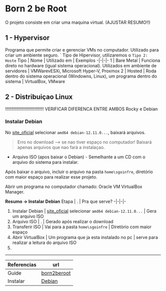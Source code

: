 # Born 2 be Root

O projeto consiste em criar uma maquina virtual. (AJUSTAR RESUMO!!)

## 1 - Hypervisor

Programa que permite criar e gerenciar VMs no computador. Utilizado para criar um ambiente seguro.
´
Tipo de Hipervisor, utilizaremos o `Tipo 2: Hoste`
Tipo | Nome | Utilizado em | Exemplos
-|-|-|-
 1 | Bare Metal | Funciona direto no hardware (igual sistema operacional). Utilizados em ambiente de servidores | VMWarevESXi, Microsoft Hyper-V, Proxmox
 2 | Hosted | Roda dentro do sistema operacional (Windowns, Linux), um programa dentro do sistema | VirtualBox, VMware

## 2 - Distribuiçao Linux

!!!!!!!!!!!!!!!!!!!!!!!!!!!!!!!
VERIFICAR DIFERENCA ENTRE AMBOS
Rocky e Debian

### Instalar Debian

No [site_oficial](www.debian.org/download) selecionar `amd64 debian-12.11.0...`, baixará arquivos.

> Erro no download --> se nao tiver espaço no computador! Baixará apenas arquivos que nao fará a instalaçao. 

- Arquivo ISO (apos baixar o Debian) - Semelhante a um CD com o arquivo do sistema para instalar.

Após baixar o arquivo, incluir o arquivo na pasta `home\sgoinfre`, diretório com maior espaço para realizar esse projeto.

Abrir um programa no computador chamado: Oracle VM VirtualBox Manager. 


**Resumo -> Instalar Debian** 
Etapa | . | Pra que serve?
-|-|-|-
1. Instalar Debian | [site_oficial](www.debian.org/download) selecionar `amd64 debian-12.11.0...` | Gera um arquivo ISO
2. Arquivo ISO | . | Gerado após realizar o download
3. Transferir ISO | Vai para a pasta `home\sgoinfre` | Diretòrio com maior espaço
4. Abrir VirtualBox | Um programa que ja esta instalado no pc | serve para realizar a leitura do arquivo ISO
5. 


______________________________

Referencias | url
-|-
Guide | [born2beroot](https://github.com/chlimous/42-born2beroot_guide)
Instalar | [Debian](www.debian.org/distrib/netinst)


